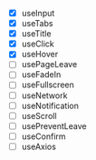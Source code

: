 - [x] useInput
- [x] useTabs
- [x] useTitle
- [x] useClick
- [x] useHover
- [ ] usePageLeave
- [ ] useFadeIn
- [ ] useFullscreen
- [ ] useNetwork
- [ ] useNotification
- [ ] useScroll
- [ ] usePreventLeave
- [ ] useConfirm
- [ ] useAxios